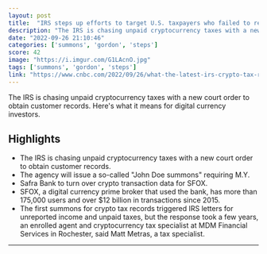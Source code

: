 ```yaml
---
layout: post
title:  "IRS steps up efforts to target U.S. taxpayers who failed to report and pay taxes on cryptocurrency transactions"
description: "The IRS is chasing unpaid cryptocurrency taxes with a new court order to obtain customer records. Here's what it means for digital currency investors."
date: "2022-09-26 21:10:46"
categories: ['summons', 'gordon', 'steps']
score: 42
image: "https://i.imgur.com/G1LAcnO.jpg"
tags: ['summons', 'gordon', 'steps']
link: "https://www.cnbc.com/2022/09/26/what-the-latest-irs-crypto-tax-records-summons-means-for-investors.html"
---
```


The IRS is chasing unpaid cryptocurrency taxes with a new court order to obtain customer records. Here's what it means for digital currency investors.

## Highlights

- The IRS is chasing unpaid cryptocurrency taxes with a new court order to obtain customer records.
- The agency will issue a so-called "John Doe summons" requiring M.Y.
- Safra Bank to turn over crypto transaction data for SFOX.
- SFOX, a digital currency prime broker that used the bank, has more than 175,000 users and over $12 billion in transactions since 2015.
- The first summons for crypto tax records triggered IRS letters for unreported income and unpaid taxes, but the response took a few years, an enrolled agent and cryptocurrency tax specialist at MDM Financial Services in Rochester, said Matt Metras, a tax specialist.

---
